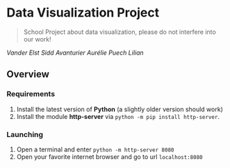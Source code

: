 # Data Visualization Project
> School Project about data visualization, please do not interfere into our work!

*Vander Elst Sidd*
*Avanturier Aurélie*
*Puech Lilian*

## Overview

### Requirements

1. Install the latest version of **Python** (a slightly older version should work)
2. Install the module **http-server** via ``python -m pip install http-server``.

### Launching

1. Open a terminal and enter ``python -m http-server 8080``
2. Open your favorite internet browser and go to url ``localhost:8080``
